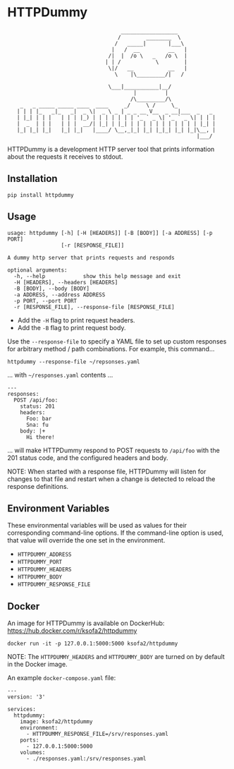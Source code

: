 # HTTPDummy

```
                                    __________________
                                   /        ________  \
                                  /   _____|       |___\
                                 |   /  __         __   |
                                /|  |  /o \   _   /o \  |  
                               | | /           \        |
                                \|/   __           __   |
                                  \    |\_________/|   /   
                                   \___|___________|__/                  
                                        |         |
                                       /\_________/\
    _   _ _____ _____ ____  ____     _/     \ /     \_
   | | | |_   _|_   _|  _ \|  _ \ _ | _ _ __ V__  _ __|___  _   _
   | |_| | | |   | | | |_) | | | | | | | '_ ` _ \| '_ ` _ \| | | |
   |  _  | | |   | | |  __/| |_| | |_| | | | | | | | | | | | |_| |
   |_| |_| |_|   |_| |_|   |____/ \__,_|_| |_| |_|_| |_| |_|\__, |
                                                            |___/
```

HTTPDummy is a development HTTP server tool that prints information about the requests it receives to stdout.

## Installation

```
pip install httpdummy
```

## Usage

```
usage: httpdummy [-h] [-H [HEADERS]] [-B [BODY]] [-a ADDRESS] [-p PORT]
                 [-r [RESPONSE_FILE]]

A dummy http server that prints requests and responds

optional arguments:
  -h, --help            show this help message and exit
  -H [HEADERS], --headers [HEADERS]
  -B [BODY], --body [BODY]
  -a ADDRESS, --address ADDRESS
  -p PORT, --port PORT
  -r [RESPONSE_FILE], --response-file [RESPONSE_FILE]
```

  - Add the `-H` flag to print request headers.
  - Add the `-B` flag to print request body.

Use the `--response-file` to specify a YAML file to set up custom responses for arbitrary method / path combinations. For example, this command...

```
httpdummy --response-file ~/repsonses.yaml
```

... with `~/responses.yaml` contents ...

```
---
responses:
  POST /api/foo:
    status: 201
    headers:
      Foo: bar
      Sna: fu
    body: |+
      Hi there!
```

... will make HTTPDummy respond to POST requests to `/api/foo` with the 201 status code, and the configured headers and body.

NOTE: When started with a response file, HTTPDummy will listen for changes to that file and restart when a change is detected to reload the response definitions.

## Environment Variables

These environmental variables will be used as values for their corresponding command-line options. If the command-line option is used, that value will override the one set in the environment.

  - `HTTPDUMMY_ADDRESS`
  - `HTTPDUMMY_PORT`
  - `HTTPDUMMY_HEADERS`
  - `HTTPDUMMY_BODY`
  - `HTTPDUMMY_RESPONSE_FILE`

## Docker

An image for HTTPDummy is available on DockerHub: <https://hub.docker.com/r/ksofa2/httpdummy>

```
docker run -it -p 127.0.0.1:5000:5000 ksofa2/httpdummy
```

NOTE: The `HTTPDUMMY_HEADERS` and `HTTPDUMMY_BODY` are turned on by default in the Docker image.

An example `docker-compose.yaml` file:

```
---
version: '3'

services:
  httpdummy:
    image: ksofa2/httpdummy
    environment:
      - HTTPDUMMY_RESPONSE_FILE=/srv/responses.yaml
    ports:
      - 127.0.0.1:5000:5000
    volumes:
      - ./responses.yaml:/srv/responses.yaml
```
